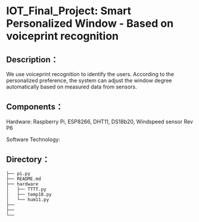 # IOT_Final_Project: Smart Personalized Window - Based on voiceprint recognition

Description：
---
We use voiceprint recognition to identify the users. According to the personalized preference, the system can adjust the window degree automatically based on measured data from sensors.

Components：
---
Hardware: Raspberry Pi, ESP8266, DHT11, DS18b20, Windspeed sensor Rev P6

Software Technology: 

Directory：
---
```./
├── pi.py
├── README.md
├── hardware
│   ├── TTTT.py
│   ├── temp18.py
│   └── hum11.py
├──
├── 
└── 
